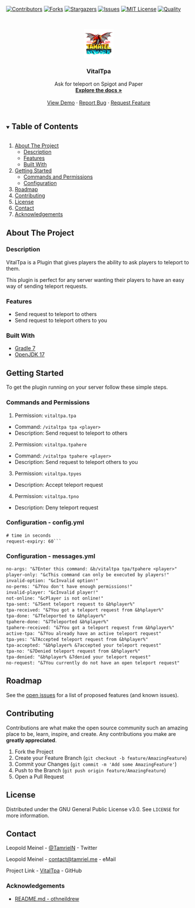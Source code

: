 <!-- PROJECT SHIELDS -->
[![Contributors][contributors-shield]][contributors-url]
[![Forks][forks-shield]][forks-url]
[![Stargazers][stars-shield]][stars-url]
[![Issues][issues-shield]][issues-url]
[![MIT License][license-shield]][license-url]
[![Quality][quality-shield]][quality-url]

<!-- PROJECT LOGO -->
<!--suppress ALL -->
<br />
<p align="center">
  <a href="https://github.com/TamrielNetwork/VitalTpa">
    <img src="images/logo.png" alt="Logo" width="80" height="80">
  </a>

<h3 align="center">VitalTpa</h3>

  <p align="center">
    Ask for teleport on Spigot and Paper
    <br />
    <a href="https://github.com/TamrielNetwork/VitalTpa"><strong>Explore the docs »</strong></a>
    <br />
    <br />
    <a href="https://github.com/TamrielNetwork/VitalTpa">View Demo</a>
    ·
    <a href="https://github.com/TamrielNetwork/VitalTpa/issues">Report Bug</a>
    ·
    <a href="https://github.com/TamrielNetwork/VitalTpa/issues">Request Feature</a>
  </p>

<!-- TABLE OF CONTENTS -->
<details open="open">
  <summary><h2 style="display: inline-block">Table of Contents</h2></summary>
  <ol>
    <li>
      <a href="#about-the-project">About The Project</a>
      <ul>
        <li><a href="#description">Description</a></li>
        <li><a href="#features">Features</a></li>
        <li><a href="#built-with">Built With</a></li>
      </ul>
    </li>
    <li>
      <a href="#getting-started">Getting Started</a>
      <ul>
        <li><a href="#commands-and-permissions">Commands and Permissions</a></li>
        <li><a href="#configuration">Configuration</a></li>
      </ul>
    </li>
    <li><a href="#roadmap">Roadmap</a></li>
    <li><a href="#contributing">Contributing</a></li>
    <li><a href="#license">License</a></li>
    <li><a href="#contact">Contact</a></li>
    <li><a href="#acknowledgements">Acknowledgements</a></li>
  </ol>
</details>

<!-- ABOUT THE PROJECT -->

## About The Project

### Description

VitalTpa is a Plugin that gives players the ability to ask players to teleport to them.

This plugin is perfect for any server wanting their players to have an easy way of sending teleport requests.

### Features

* Send request to teleport to others
* Send request to teleport others to you

### Built With

* [Gradle 7](https://docs.gradle.org/7.3.3/release-notes.html)
* [OpenJDK 17](https://openjdk.java.net/projects/jdk/17/)

<!-- GETTING STARTED -->

## Getting Started

To get the plugin running on your server follow these simple steps.

### Commands and Permissions

1. Permission: `vitaltpa.tpa`

* Command: `/vitaltpa tpa <player>`
* Description: Send request to teleport to others

2. Permission: `vitaltpa.tpahere`

* Command: `/vitaltpa tpahere <player>`
* Description: Send request to teleport others to you

3. Permission: `vitaltpa.tpyes`

* Description: Accept teleport request

4. Permission: `vitaltpa.tpno`

* Description: Deny teleport request

### Configuration - config.yml

```
# time in seconds
request-expiry: 60```
```

### Configuration - messages.yml

```
no-args: "&7Enter this command: &b/vitaltpa tpa/tpahere <player>"
player-only: "&cThis command can only be executed by players!"
invalid-option: "&cInvalid option!"
no-perms: "&7You don't have enough permissions!"
invalid-player: "&cInvalid player!"
not-online: "&cPlayer is not online!"
tpa-sent: "&7Sent teleport request to &b%player%"
tpa-received: "&7You got a teleport request from &b%player%"
tpa-done: "&7Teleported to &b%player%"
tpahere-done: "&7Teleported &b%player%"
tpahere-received: "&7You got a teleport request from &b%player%"
active-tpa: "&7You already have an active teleport request"
tpa-yes: "&7Accepted teleport request from &b%player%"
tpa-accepted: "&b%player% &7accepted your teleport request"
tpa-no: "&7Denied teleport request from &b%player%"
tpa-denied: "&b%player% &7denied your teleport request"
no-request: "&7You currently do not have an open teleport request"
```

<!-- ROADMAP -->

## Roadmap

See the [open issues](https://github.com/TamrielNetwork/VitalTpa/issues) for a list of proposed features (and known
issues).

<!-- CONTRIBUTING -->

## Contributing

Contributions are what make the open source community such an amazing place to be, learn, inspire, and create. Any
contributions you make are **greatly appreciated**.

1. Fork the Project
2. Create your Feature Branch (`git checkout -b feature/AmazingFeature`)
3. Commit your Changes (`git commit -m 'Add some AmazingFeature'`)
4. Push to the Branch (`git push origin feature/AmazingFeature`)
5. Open a Pull Request

<!-- LICENSE -->

## License

Distributed under the GNU General Public License v3.0. See `LICENSE` for more information.

<!-- CONTACT -->

## Contact

Leopold Meinel - [@TamrielN](https://twitter.com/TamrielN) - Twitter

Leopold Meinel - [contact@tamriel.me](mailto:contact@tamriel.me) - eMail

Project Link - [VitalTpa](https://github.com/TamrielNetwork/VitalTpa) - GitHub

<!-- ACKNOWLEDGEMENTS -->

### Acknowledgements

* [README.md - othneildrew](https://github.com/othneildrew/Best-README-Template)

<!-- MARKDOWN LINKS & IMAGES -->

[contributors-shield]: https://img.shields.io/github/contributors-anon/TamrielNetwork/VitalTpa?style=for-the-badge

[contributors-url]: https://github.com/TamrielNetwork/VitalTpa/graphs/contributors

[forks-shield]: https://img.shields.io/github/forks/TamrielNetwork/VitalTpa?label=Forks&style=for-the-badge

[forks-url]: https://github.com/TamrielNetwork/VitalTpa/network/members

[stars-shield]: https://img.shields.io/github/stars/TamrielNetwork/VitalTpa?style=for-the-badge

[stars-url]: https://github.com/TamrielNetwork/VitalTpa/stargazers

[issues-shield]: https://img.shields.io/github/issues/TamrielNetwork/VitalTpa?style=for-the-badge

[issues-url]: https://github.com/TamrielNetwork/VitalTpa/issues

[license-shield]: https://img.shields.io/github/license/TamrielNetwork/VitalTpa?style=for-the-badge

[license-url]: https://github.com/TamrielNetwork/VitalTpa/blob/main/LICENSE

[quality-shield]: https://img.shields.io/codefactor/grade/github/TamrielNetwork/VitalTpa?style=for-the-badge

[quality-url]: https://www.codefactor.io/repository/github/TamrielNetwork/VitalTpa
